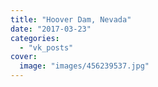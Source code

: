 ```yaml
---
title: "Hoover Dam, Nevada"
date: "2017-03-23"
categories: 
  - "vk_posts"
cover:
  image: "images/456239537.jpg"
---
```



